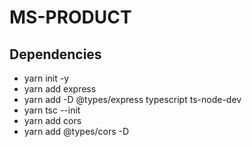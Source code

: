 # MS-PRODUCT

## Dependencies

  - yarn init -y
  - yarn add express
  - yarn add -D @types/express typescript ts-node-dev
  - yarn tsc --init
  - yarn add cors
  - yarn add @types/cors -D